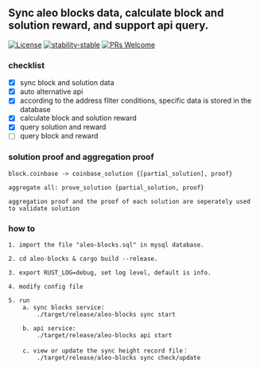 ## Sync aleo blocks data, calculate block and solution reward, and support api query.

[![License](https://img.shields.io/badge/license-MIT-blue)](https://raw.githubusercontent.com/ipdr/ipdr/master/LICENSE)
[![stability-stable](https://img.shields.io/badge/stability-stable-green.svg)](https://github.com/emersion/stability-badges#stable)
[![PRs Welcome](https://img.shields.io/badge/PRs-welcome-brightgreen.svg)](#contributing)

### checklist
- [x] sync block and solution data
- [x] auto alternative api
- [x] according to the address filter conditions, specific data is stored in the database
- [x] calculate block and solution reward
- [x] query solution and reward
- [ ] query block and reward

### solution proof and aggregation proof
    block.coinbase -> coinbase_solution {[partial_solution], proof}

    aggregate all: prove_solution {partial_solution, proof}

    aggregation proof and the proof of each solution are seperately used to validate solution

### how to 
    1. import the file "aleo-blocks.sql" in mysql database.

    2. cd aleo-blocks & cargo build --release.

    3. export RUST_LOG=debug, set log level, default is info.

    4. modify config file

    5. run
        a. sync blocks service:     
            ./target/release/aleo-blocks sync start 

        b. api service:             
            ./target/release/aleo-blocks api start

        c. view or update the sync height record file：
            ./target/release/aleo-blocks sync check/update
    


    
    


